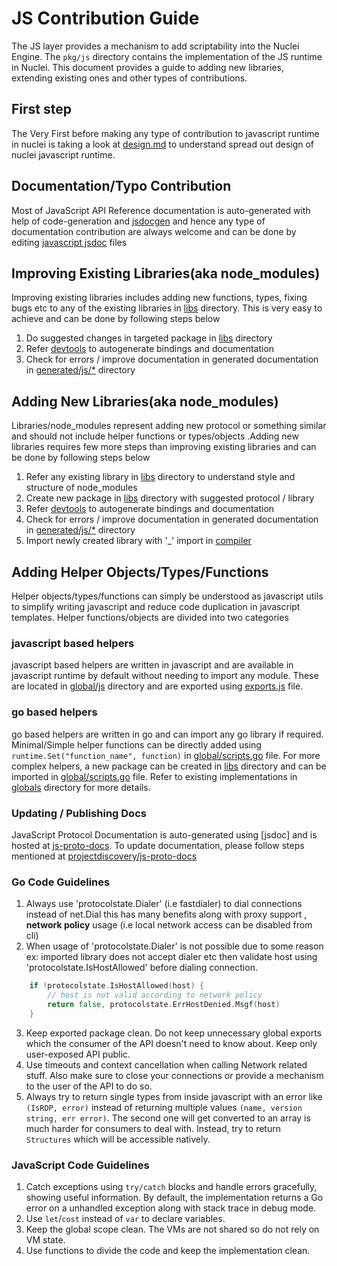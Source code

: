 # JS Contribution Guide

The JS layer provides a mechanism to add scriptability into the Nuclei Engine. The `pkg/js` directory contains the implementation of the JS runtime in Nuclei. This document provides a guide to adding new libraries, extending existing ones and other types of contributions.

## First step 

The Very First before making any type of contribution to javascript runtime in nuclei is taking a look at [design.md](./DESIGN.md) to understand spread out design of nuclei javascript runtime.


## Documentation/Typo Contribution

Most of JavaScript API Reference documentation is auto-generated with help of code-generation and [jsdocgen](./devtools/jsdocgen/README.md) and hence any type of documentation contribution are always welcome and can be done by editing [javascript jsdoc](./generated/js/) files


## Improving Existing Libraries(aka node_modules)

Improving existing libraries includes adding new functions, types, fixing bugs etc to any of the existing libraries in [libs](./libs/) directory. This is very easy to achieve and can be done by following steps below

1. Do suggested changes in targeted package in [libs](./libs/) directory
2. Refer [devtools](./devtools/README.md) to autogenerate bindings and documentation
3. Check for errors / improve documentation in generated documentation in [generated/js/*](./generated/js/*) directory

## Adding New Libraries(aka node_modules)

Libraries/node_modules represent adding new protocol or something similar and should not include helper functions or types/objects .Adding new libraries requires few more steps than improving existing libraries and can be done by following steps below

1. Refer any existing library in [libs](./libs/) directory to understand style and structure of node_modules
2. Create new package in [libs](./libs/) directory with suggested protocol / library 
3. Refer [devtools](./devtools/README.md) to autogenerate bindings and documentation
4. Check for errors / improve documentation in generated documentation in [generated/js/*](./generated/js/*) directory
5. Import newly created library with '_' import in [compiler](./compiler/compiler.go)


## Adding Helper Objects/Types/Functions

Helper objects/types/functions can simply be understood as javascript utils to simplify writing javascript and reduce code duplication in javascript templates. Helper functions/objects are divided into two categories

### javascript based helpers

javascript based helpers are written in javascript and are available in javascript runtime by default without needing to import any module. These are located in [global/js](./global/js/) directory and are exported using [exports.js](./global/exports.js) file.


### go based helpers

go based helpers are written in go and can import any go library if required. Minimal/Simple helper functions can be directly added using `runtime.Set("function_name", function)` in [global/scripts.go](./global/scripts.go) file. For more complex helpers, a new package can be created in [libs](./libs/) directory and can be imported in [global/scripts.go](./global/scripts.go) file. Refer to existing implementations in [globals](./global/) directory for more details.


### Updating / Publishing Docs

JavaScript Protocol Documentation is auto-generated using [jsdoc] and is hosted at [js-proto-docs](https://projectdiscovery.github.io/js-proto-docs/). To update documentation, please follow steps mentioned at [projectdiscovery/js-proto-docs](https://github.com/projectdiscovery/js-proto-docs)


### Go Code Guidelines

1. Always use 'protocolstate.Dialer' (i.e fastdialer) to dial connections instead of net.Dial this has many benefits along with proxy support , **network policy** usage (i.e local network access can be disabled from cli)
2. When usage of 'protocolstate.Dialer' is not possible due to some reason ex: imported library does not accept dialer etc then validate host using 'protocolstate.IsHostAllowed' before dialing connection.
```go
	if !protocolstate.IsHostAllowed(host) {
		// host is not valid according to network policy
		return false, protocolstate.ErrHostDenied.Msgf(host)
	}
```
3. Keep exported package clean. Do not keep unnecessary global exports which the consumer of the API doesn't need to know about. Keep only user-exposed API public.
4. Use timeouts and context cancellation when calling Network related stuff. Also make sure to close your connections or provide a mechanism to the user of the API to do so.
5. Always try to return single types from inside javascript with an error like `(IsRDP, error)` instead of returning multiple values `(name, version string, err error)`. The second one will get converted to an array is much harder for consumers to deal with. Instead, try to return `Structures` which will be accessible natively.


### JavaScript Code Guidelines

1. Catch exceptions using `try/catch` blocks and handle errors gracefully, showing useful information. By default, the implementation returns a Go error on a unhandled exception along with stack trace in debug mode.
2. Use `let`/`cost` instead of `var` to declare variables.
3. Keep the global scope clean. The VMs are not shared so do not rely on VM state.
4. Use functions to divide the code and keep the implementation clean. 